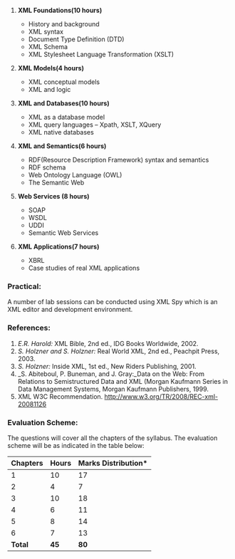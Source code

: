 1. **XML Foundations(10 hours)**
    * History and background
    * XML syntax
    * Document Type Definition (DTD)
    * XML Schema
    * XML Stylesheet Language Transformation (XSLT)
    
2. **XML Models(4 hours)**
    * XML conceptual models
    * XML and logic

3. **XML and Databases(10 hours)**
    * XML as a database model
    * XML query languages – Xpath, XSLT, XQuery
    * XML native databases

4. **XML and Semantics(6 hours)**
    * RDF(Resource Description Framework) syntax and semantics
    * RDF schema
    * Web Ontology Language (OWL)
    * The Semantic Web

5. **Web Services (8 hours)**
    * SOAP
    * WSDL
    * UDDI
    * Semantic Web Services

6. **XML Applications(7 hours)**
    * XBRL
    * Case studies of real XML applications


### **Practical:** 
A number of lab sessions can be conducted using XML Spy which is an XML editor and development environment. 

### **References:**

1. _E.R. Harold:_ XML Bible, 2nd ed., IDG Books Worldwide, 2002.
2. _S. Holzner and S. Holzner:_ Real World XML, 2nd ed., Peachpit Press, 2003.
3. _S. Holzner:_ Inside XML, 1st ed., New Riders Publishing, 2001.
4. _S. Abiteboul, P. Buneman, and J. Gray:_Data on the Web: From Relations to Semistructured Data and XML (Morgan Kaufmann Series in Data Management Systems, Morgan Kaufmann Publishers, 1999.
5. XML W3C Recommendation. http://www.w3.org/TR/2008/REC-xml-20081126

### **Evaluation Scheme:**

The questions will cover all the chapters of the syllabus. The evaluation scheme will be as indicated in the table below:

| Chapters  | Hours  | Marks Distribution* |
| --------- | ------ | ------------------- |
| 1         | 10     | 17                  |
| 2         | 4      | 7                   |
| 3         | 10     | 18                  |
| 4         | 6      | 11                  |
| 5         | 8      | 14                  |
| 6         | 7      | 13                  |
| **Total** | **45** | **80**              |

